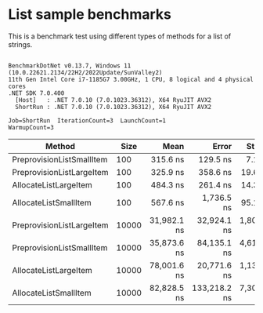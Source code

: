 # List sample benchmarks

This is a benchmark test using different types of methods for a list of strings.

```

BenchmarkDotNet v0.13.7, Windows 11 (10.0.22621.2134/22H2/2022Update/SunValley2)
11th Gen Intel Core i7-1185G7 3.00GHz, 1 CPU, 8 logical and 4 physical cores
.NET SDK 7.0.400
  [Host]   : .NET 7.0.10 (7.0.1023.36312), X64 RyuJIT AVX2
  ShortRun : .NET 7.0.10 (7.0.1023.36312), X64 RyuJIT AVX2

Job=ShortRun  IterationCount=3  LaunchCount=1  
WarmupCount=3  

```
|                    Method |  Size |        Mean |        Error |      StdDev |      StdErr |         Min |         Max |        Op/s |    Gen0 |    Gen1 |    Gen2 | Allocated |
|-------------------------- |------ |------------:|-------------:|------------:|------------:|------------:|------------:|------------:|--------:|--------:|--------:|----------:|
| PreprovisionListSmallItem |   100 |    315.6 ns |     129.5 ns |     7.10 ns |     4.10 ns |    307.8 ns |    321.7 ns | 3,168,690.0 |  0.1364 |       - |       - |     856 B |
| PreprovisionListLargeItem |   100 |    325.9 ns |     358.6 ns |    19.66 ns |    11.35 ns |    314.5 ns |    348.6 ns | 3,067,975.2 |  0.1364 |       - |       - |     856 B |
|     AllocateListLargeItem |   100 |    484.3 ns |     261.4 ns |    14.33 ns |     8.27 ns |    473.1 ns |    500.4 ns | 2,064,745.0 |  0.3490 |  0.0010 |       - |    2192 B |
|     AllocateListSmallItem |   100 |    567.6 ns |   1,736.5 ns |    95.18 ns |    54.95 ns |    473.7 ns |    664.0 ns | 1,761,672.2 |  0.3490 |  0.0010 |       - |    2192 B |
| PreprovisionListLargeItem | 10000 | 31,982.1 ns |  32,924.1 ns | 1,804.68 ns | 1,041.93 ns | 29,935.4 ns | 33,344.9 ns |    31,267.5 | 12.6343 |  2.0752 |       - |   80056 B |
| PreprovisionListSmallItem | 10000 | 35,873.6 ns |  84,135.1 ns | 4,611.73 ns | 2,662.58 ns | 32,728.1 ns | 41,167.6 ns |    27,875.6 | 12.6343 |  2.1057 |       - |   80056 B |
|     AllocateListLargeItem | 10000 | 78,001.6 ns |  20,771.6 ns | 1,138.56 ns |   657.35 ns | 76,725.7 ns | 78,914.1 ns |    12,820.3 | 41.6260 | 41.6260 | 41.6260 |  262470 B |
|     AllocateListSmallItem | 10000 | 82,828.5 ns | 133,218.2 ns | 7,302.14 ns | 4,215.89 ns | 77,464.1 ns | 91,144.4 ns |    12,073.1 | 41.6260 | 41.6260 | 41.6260 |  262470 B |
